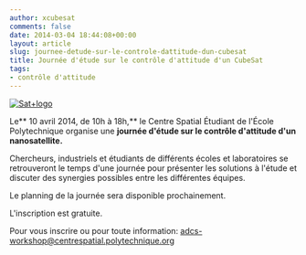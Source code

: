 ```yaml
---
author: xcubesat
comments: false
date: 2014-03-04 18:44:08+00:00
layout: article
slug: journee-detude-sur-le-controle-dattitude-dun-cubesat
title: Journée d'étude sur le contrôle d'attitude d'un CubeSat
tags:
- contrôle d'attitude
---
```


[![Sat+logo](http://xspacecenter.files.wordpress.com/2014/03/satlogo.jpg)](http://xspacecenter.files.wordpress.com/2014/03/satlogo.jpg)

Le** 10 avril 2014, de 10h à 18h,** le Centre Spatial Étudiant de l'École Polytechnique organise une **journée d'étude sur le contrôle d'attitude d'un nanosatellite.**

Chercheurs, industriels et étudiants de différents écoles et laboratoires se retrouveront le temps d'une journée pour présenter les solutions à l'étude et discuter des synergies possibles entre les différentes équipes.

Le planning de la journée sera disponible prochainement.

L'inscription est gratuite.

Pour vous inscrire ou pour toute information: adcs-workshop@centrespatial.polytechnique.org
